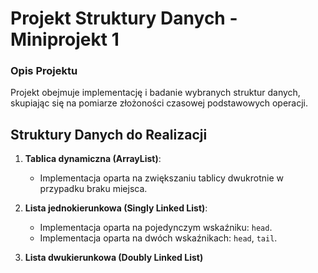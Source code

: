 # Projekt Struktury Danych - Miniprojekt 1

### Opis Projektu
Projekt obejmuje implementację i badanie wybranych struktur danych, skupiając się na pomiarze złożoności czasowej podstawowych operacji.

## Struktury Danych do Realizacji

1. **Tablica dynamiczna (ArrayList)**:
   - Implementacja oparta na zwiększaniu tablicy dwukrotnie w przypadku braku miejsca.

2. **Lista jednokierunkowa (Singly Linked List)**:
   - Implementacja oparta na pojedynczym wskaźniku: `head`.
   - Implementacja oparta na dwóch wskaźnikach: `head`, `tail`.

3. **Lista dwukierunkowa (Doubly Linked List)**
